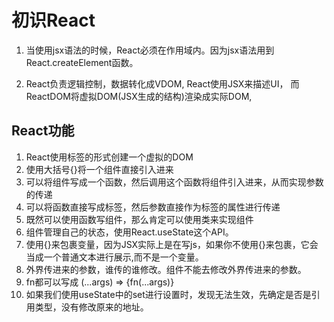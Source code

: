 # 初识React

1. 当使用jsx语法的时候，React必须在作用域内。因为jsx语法用到React.createElement函数。

2. React负责逻辑控制，数据转化成VDOM,  React使用JSX来描述UI，
   而ReactDOM将虚拟DOM(JSX生成的结构)渲染成实际DOM,



## React功能
1. React使用标签的形式创建一个虚拟的DOM
2. 使用大括号{}将一个组件直接引入进来
3. 可以将组件写成一个函数，然后调用这个函数将组件引入进来，从而实现参数的传递
4. 可以将函数直接写成标签，然后参数直接作为标签的属性进行传递
5. 既然可以使用函数写组件，那么肯定可以使用类来实现组件
6. 组件管理自己的状态，使用React.useState这个API。
7. 使用{}来包裹变量，因为JSX实际上是在写js，如果你不使用{}来包裹，它会当成一个普通文本进行展示,而不是一个变量。
8. 外界传进来的参数，谁传的谁修改。组件不能去修改外界传进来的参数。
9. fn都可以写成 (...args) => {fn(...args)}
10. 如果我们使用useState中的set进行设置时，发现无法生效，先确定是否是引用类型，没有修改原来的地址。
